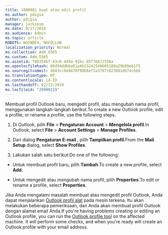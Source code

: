 ```yaml
---
title: 1800001 buat atau edit profil
ms.author: pdigia
author: pdigia
manager: jackiesm
ms.date: 9/17/2018
ms.audience: Admin
ms.topic: article
ROBOTS: NOINDEX, NOFOLLOW
localization_priority: Normal
ms.collection: Adm_O365
ms.custom: Adm_O365
ms.assetid: f08354bf-43c0-449a-91bc-85f76672550a
ms.openlocfilehash: 08d94ddb6a61a4b23242548605188a29b89eb1f5
ms.sourcegitcommit: dd43cc0a9470f98b8ef2a3787c823801d674c666
ms.translationtype: MT
ms.contentlocale: id-ID
ms.lasthandoff: 02/12/2019
ms.locfileid: "29909219"
---
```

<span data-ttu-id="ad5be-102">Membuat profil Outlook baru, mengedit profil, atau mengubah nama profil, menggunakan langkah-langkah berikut.</span><span class="sxs-lookup"><span data-stu-id="ad5be-102">To create a new Outlook profile, edit a profile, or rename a profile, use the following steps.</span></span>
  
1. <span data-ttu-id="ad5be-103">Di Outlook, pilih **File** \> **Pengaturan Account** \> **Mengelola profil**.</span><span class="sxs-lookup"><span data-stu-id="ad5be-103">In Outlook, select **File** \> **Account Settings** \> **Manage Profiles**.</span></span>
    
2. <span data-ttu-id="ad5be-104">Dari dialog **Pengaturan E-mail** , pilih **Tampilkan profil**.</span><span class="sxs-lookup"><span data-stu-id="ad5be-104">From the **Mail Setup** dialog, select **Show Profiles**.</span></span>
    
3. <span data-ttu-id="ad5be-105">Lakukan salah satu berikut:</span><span class="sxs-lookup"><span data-stu-id="ad5be-105">Do one of the following:</span></span>
    
  - <span data-ttu-id="ad5be-106">Untuk membuat profil baru, pilih **Tambah**.</span><span class="sxs-lookup"><span data-stu-id="ad5be-106">To create a new profile, select **Add**.</span></span>
    
  - <span data-ttu-id="ad5be-107">Untuk mengedit atau mengubah nama profil, pilih **Properties**.</span><span class="sxs-lookup"><span data-stu-id="ad5be-107">To edit or rename a profile, select **Properties**.</span></span>
    
<span data-ttu-id="ad5be-p101">Jika Anda mengalami masalah membuat atau mengedit profil Outlook, Anda dapat menjalankan [Outlook profil alat](https://aka.ms/SaRA-OutlookSetupProfile) pada mesin terkena. Itu akan melakukan beberapa pemeriksaan, dan Anda akan membuat profil Outlook dengan alamat email Anda.</span><span class="sxs-lookup"><span data-stu-id="ad5be-p101">If you're having problems creating or editing an Outlook profile, you can run the [Outlook profile tool](https://aka.ms/SaRA-OutlookSetupProfile) on the affected machine. It will perform some checks, and when you're ready will create an Outlook profile with your email address.</span></span> 
  

